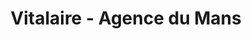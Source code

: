 ---
title: "Vitalaire - Agence du Mans"
url: /la-chapelle-saint-aubin/vitalaire-agence-du-mans/
shop: approvisionnement médical
---